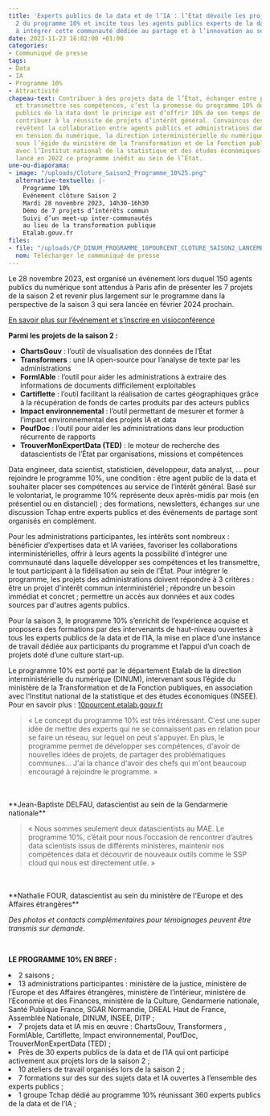 ```yaml
---
title: 'Experts publics de la data et de l’IA : l’État dévoile les projets de la saison
  2 du programme 10% et incite tous les agents publics experts de la data et de l’IA
  à intégrer cette communauté dédiée au partage et à l’innovation au sein de l’État'
date: 2023-11-23 16:02:00 +01:00
categories:
- Communiqué de presse
tags:
- Data
- IA
- Programme 10%
- Attractivité
chapeau-text: Contribuer à des projets data de l’État, échanger entre pairs, se former
  et transmettre ses compétences, c’est la promesse du programme 10% destiné aux agents
  publics de la data dont le principe est d’offrir 10% de son temps de travail pour
  contribuer à la réussite de projets d’intérêt général. Convaincus des intérêts que
  revêtent la collaboration entre agents publics et administrations dans le secteur
  en tension du numérique, la direction interministérielle du numérique (DINUM), intervenant
  sous l’égide du ministère de la Transformation et de la Fonction publiques, en association
  avec l’Institut national de la statistique et des études économiques (INSEE), ont
  lancé en 2022 ce programme inédit au sein de l’État.
une-ou-diaporama:
- image: "/uploads/Cloture_Saison2_Programme_10%25.png"
  alternative-textuelle: |-
    Programme 10%
    Evénement clôture Saison 2
    Mardi 28 novembre 2023, 14h30-16h30
    Démo de 7 projets d’intérêts commun
    Suivi d’un meet-up inter-communautés
    au lieu de la transformation publique
    Etalab.gouv.fr
files:
- file: "/uploads/CP_DINUM_PROGRAMME_10POURCENT_CLOTURE_SAISON2_LANCEMENT_SAISON3.pdf"
  nom: Télécharger le communiqué de presse
---
```


Le 28 novembre 2023, est organisé un événement lors duquel 150 agents publics du numérique sont attendus à Paris afin de présenter les 7 projets de la saison 2 et revenir plus largement sur le programme dans la perspective de la saison 3 qui sera lancée en février 2024 prochain. 

[En savoir plus sur l’événement et s’inscrire en visioconférence 
](https://www.numerique.gouv.fr/agenda/cloture-de-la-saison-2-du-programme-10-percent/)

**Parmi les projets de la saison 2 :**
* **ChartsGouv** : l’outil de visualisation des données de l’État
* **Transformers** : une IA open-source pour l’analyse de texte par les administrations
* **FormIAble** : l’outil pour aider les administrations à extraire des informations de documents difficilement exploitables
* **Cartiflette** : l’outil facilitant la réalisation de cartes géographiques grâce à la récupération de fonds de cartes produits par des acteurs publics
* **Impact environnemental** : l’outil permettant de mesurer et former à l’impact environnemental des projets IA et data
* **PoufDoc** : l’outil pour aider les administrations dans leur production récurrente de rapports
* **TrouverMonExpertData (TED)** : le moteur de recherche des datascientists de l’État par organisations, missions et compétences

Data engineer, data scientist, statisticien, développeur, data analyst, … pour rejoindre le programme 10%, une condition : être agent public de la data et souhaiter placer ses compétences au service de l’intérêt général. Basé sur le volontariat, le programme 10% représente deux après-midis par mois (en présentiel ou en distanciel) ; des formations, newsletters, échanges sur une discussion Tchap entre experts publics et des événements de partage sont organisés en complément. 

Pour les administrations participantes, les intérêts sont nombreux : bénéficier d’expertises data et IA variées, favoriser les collaborations interministérielles, offrir à leurs agents la possibilité d’intégrer une communauté dans laquelle développer ses compétences et les transmettre, le tout participant à la fidélisation au sein de l’État. Pour intégrer le programme, les projets des administrations doivent répondre à 3 critères : être un projet d'intérêt commun interministériel ; répondre un besoin immédiat et concret ; permettre un accès aux données et aux codes sources par d'autres agents publics.

Pour la saison 3, le programme 10% s’enrichit de l’expérience acquise et proposera des formations par des intervenants de haut-niveau ouvertes à tous les experts publics de la data et de l’IA, la mise en place d’une instance de travail dédiée aux participants du programme et l’appui d’un coach de projets doté d’une culture start-up. 

Le programme 10% est porté par le département Etalab de la direction interministérielle du numérique (DINUM), intervenant sous l’égide du ministère de la Transformation et de la Fonction publiques, en association avec l’Institut national de la statistique et des études économiques (INSEE). Pour en savoir plus : [10pourcent.etalab.gouv.fr](https://www.10pourcent.etalab.gouv.fr/)

> « Le concept du programme 10% est très intéressant. C'est une super idée de mettre des experts qui ne se connaissent pas en relation pour se faire un réseau, sur lequel on peut s'appuyer. En plus, le programme permet de développer ses compétences, d'avoir de nouvelles idées de projets, de partager des problématiques communes... J'ai la chance d'avoir des chefs qui m'ont beaucoup encouragé à rejoindre le programme. »
<br>
<br>**Jean-Baptiste DELFAU, datascientist au sein de la Gendarmerie nationale**

> « Nous sommes seulement deux datascientists au MAE. Le programme 10%, c’était pour nous l’occasion de rencontrer d’autres data scientists issus de différents ministères, maintenir nos compétences data et découvrir de nouveaux outils comme le SSP cloud qui nous est directement utile. » 
<br>
<br>**Nathalie FOUR, datascientist au sein du ministère de l'Europe et des Affaires étrangères**

*Des photos et contacts complémentaires pour témoignages peuvent être transmis sur demande.*

<div class="encadre noir" style="margin-bottom:40px">
<br>
<p><b>LE PROGRAMME 10% EN BREF :</b>
<br>
<li> 2 saisons ;</li>
<li> 13 administrations participantes : ministère de la justice, ministère de l’Europe et des Affaires étrangères, ministère de l’intérieur, ministère de l’Economie et des Finances, ministère de la Culture, Gendarmerie nationale, Santé Publique France, SGAR Normandie, DREAL Haut de France, Assemblée Nationale, DINUM, INSEE, DITP ;</li>
<li> 7 projets data et IA mis en œuvre : ChartsGouv, Transformers , FormIAble, Cartiflette, Impact environnemental, PoufDoc, TrouverMonExpertData (TED) ;</li>
<li>Près de 30 experts publics de la data et de l’IA qui ont participé activement aux projets lors de la saison 2 ;</li>
<li> 10 ateliers de travail organisés lors de la saison 2 ;</li>
<li> 7 formations sur des sur des sujets data et IA ouvertes à l’ensemble des experts publics ;</li>
<li> 1 groupe Tchap dédié au programme 10% réunissant 360 experts publics de la data et de l’IA ;</li>